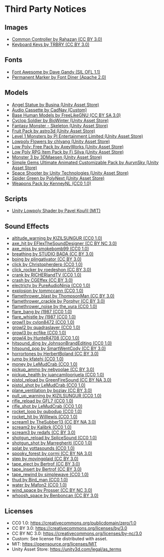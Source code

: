 Third Party Notices
===================

## Images

* [Common Controller by Rahazan (CC BY 3.0)](http://opengameart.org/content/common-controller)
* [Keyboard Keys by TRBRY (CC BY 3.0)](http://opengameart.org/content/keyboard-keys)

## Fonts

* [Font Awesome by Dave Gandy (SIL OFL 1.1)](http://fontawesome.io/)
* [Permanent Marker by Font Diner (Apache 2.0)](https://fonts.google.com/specimen/Permanent+Marker)

## Models

* [Angel Statue by Busina (Unity Asset Store)](https://www.assetstore.unity3d.com/en/content/27594)
* [Audio Cassette by CadNav (Custom)](http://www.cadnav.com/3d-models/model-20485.html)
* [Base Human Models by FreeLikeGNU (CC BY SA 3.0)](https://opengameart.org/content/base-human-models-low-poly-for-blender-25x)
* [Cyclop Soldier by BioWinter (Unity Asset Store)](https://www.assetstore.unity3d.com/en/content/27320)
* [Fantasy Monster - Skeleton (Unity Asset Store)](https://www.assetstore.unity3d.com/en/content/35635)
* [Fruit Pack by astro3d (Unity Asset Store)](https://www.assetstore.unity3d.com/en/#content/80254)
* [Level 1 Monsters by PI Entertainment Limited (Unity Asset Store)](https://www.assetstore.unity3d.com/en/content/77703)
* [Lowpoly Flowers by chlyang (Unity Asset Store)](https://www.assetstore.unity3d.com/en/content/47083)
* [Low Poly: Free Pack by AxeyWorks (Unity Asset Store)](https://www.assetstore.unity3d.com/en/content/58821)
* [Low Poly RPG Item Pack by Fi Silva (Unity Asset Store)](https://www.assetstore.unity3d.com/en/content/76088)
* [Monster 3 by 3DMaesen (Unity Asset Store)](https://www.assetstore.unity3d.com/en/content/48933)
* [Simple Gems Ultimate Animated Customizable Pack by AurynSky (Unity Asset Store)](https://www.assetstore.unity3d.com/en/content/73764)
* [Space Shooter by Unity Technologies (Unity Asset Store)](https://www.assetstore.unity3d.com/en/content/13866)
* [Spider Green by PolyNext (Unity Asset Store)](https://www.assetstore.unity3d.com/en/content/11869)
* [Weapons Pack by KenneyNL (CC0 1.0)](https://kenney.nl/assets/weapon-pack)

## Scripts

* [Unity Lowpoly Shader by Pavel Kouřil (MIT)](https://github.com/pavelkouril/unity-lowpoly-shader/)

## Sound Effects

* [altitude_warning by KIZILSUNGUR (CC0 1.0)](https://freesound.org/people/KIZILSUNGUR/sounds/203540)
* [axe_hit by EFlexTheSoundDesigner (CC BY NC 3.0)](https://freesound.org/people/EFlexTheSoundDesigner/sounds/376972)
* [axe_miss by smokebomb99 (CC0 1.0)](https://freesound.org/people/smokebomb99/sounds/147290)
* [breathing by STUDIO BADA (CC BY 3.0)](https://freesound.org/people/STUDIO%20BADA/sounds/261162)
* [boing by plingativator (CC BY 3.0)](https://freesound.org/people/plingativator/sounds/188869)
* [click by Christopherderp (CC0 1.0)](https://freesound.org/people/Christopherderp/sounds/342200)
* [click_rocker by roedeshon (CC BY 3.0)](https://freesound.org/people/joedeshon/sounds/119415)
* [crank by RICHERlandTV (CC0 1.0)](https://freesound.org/people/RICHERlandTV/sounds/265614)
* [crash by CGEffex (CC BY 3.0)](https://freesound.org/people/CGEffex/sounds/99960)
* [electricty by PureAudioNinja (CC0 1.0)](https://freesound.org/people/PureAudioNinja/sounds/341612)
* [explosion by tommccann (CC0 1.0)](https://freesound.org/people/tommccann/sounds/235968)
* [flamethrower_blast by ThompsonMan (CC BY 3.0)](https://freesound.org/people/ThompsonMan/sounds/237245)
* [flamethrower_crackle by Porphyr (CC BY 3.0)](https://freesound.org/people/Porphyr/sounds/209651)
* [flamethrower_noise by the_yura (CC0 1.0)](https://freesound.org/people/the_yura/sounds/240594)
* [flare_bang by j1987 (CC0 1.0)](https://freesound.org/people/j1987/sounds/140726)
* [flare_whistle by j1987 (CC0 1.0)](https://freesound.org/people/j1987/sounds/140726)
* [growl1 by cylon8472 (CC0 1.0)](https://freesound.org/people/cylon8472/sounds/249686)
* [growl2 by quadraslayer (CC0 1.0)](https://freesound.org/people/quadraslayer/sounds/328538)
* [growl3 by ecfike (CC0 1.0)](https://freesound.org/people/ecfike/sounds/132865)
* [growl4 by HunteR4708 (CC0 1.0)](https://freesound.org/people/HunteR4708/sounds/332861)
* [hitsound_ding by JohnsonBrandEditing (CC0 1.0)](https://freesound.org/people/JohnsonBrandEditing/sounds/173932)
* [hitsound_pop by SmartWentCody (CC BY 3.0)](https://freesound.org/people/SmartWentCody/sounds/179014)
* [horrortones by HerbertBoland (CC BY 3.0)](https://freesound.org/people/HerbertBoland/sounds/29861)
* [jump by kfatehi (CC0 1.0)](https://freesound.org/people/kfatehi/sounds/363921)
* [money by LeMudCrab (CC0 1.0)](https://freesound.org/people/LeMudCrab/sounds/163451)
* [pickup_ammo by nebyoolae (CC BY 3.0)](https://freesound.org/people/nebyoolae/sounds/318067)
* [pickup_health by juancamiloorjuela (CC0 1.0)](https://freesound.org/people/juancamiloorjuela/sounds/204318)
* [pistol_reload by GreenFireSound (CC BY NA 3.0)](https://freesound.org/people/GreenFireSound/sounds/348155)
* [pistol_shot by LeMudCrab (CC0 1.0)](https://freesound.org/people/LeMudCrab/sounds/163456)
* [plane_ventilation by boziav (CC BY 3.0)](https://freesound.org/people/boziav/sounds/223619)
* [pull_up_warning by KIZILSUNGUR (CC0 1.0)](https://freesound.org/people/KIZILSUNGUR/sounds/203541)
* [rifle_reload by GFL7 (CC0 1.0)](https://freesound.org/people/GFL7/sounds/276963)
* [rifle_shot by LeMudCrab (CC0 1.0)](https://freesound.org/people/LeMudCrab/sounds/163457)
* [rocket_loop by qubodup (CC0 1.0)](https://freesound.org/people/qubodup/sounds/171106)
* [rocket_hit by Willlewis (CC0 1.0)](https://freesound.org/people/Willlewis/sounds/244345)
* [scream1 by TheSubber13 (CC BY NA 3.0)](https://freesound.org/people/TheSubber13/sounds/239900)
* [scream2 by Kalibrk (CC0 1.0)](https://freesound.org/people/Kalibrk/sounds/339308)
* [scream3 by redafs (CC BY 3.0)](https://freesound.org/people/redafs/sounds/348310)
* [shotgun_reload by SpliceSound (CC0 1.0)](https://freesound.org/people/SpliceSound/sounds/153560)
* [shotgun_shot by Marregheriti (CC0 1.0)](https://freesound.org/people/Marregheriti/sounds/266105)
* [splat by yottasounds (CC0 1.0)](https://freesound.org/people/yottasounds/sounds/232135)
* [spooky_forest by cormi (CC BY NA 3.0)](https://freesound.org/people/cormi/sounds/110387)
* [step by movingplaid (CC BY 3.0)](https://freesound.org/people/movingplaid/sounds/76190)
* [tape_eject by Bertrof (CC BY 3.0)](https://freesound.org/people/Bertrof/sounds/351567)
* [tape_insert by Bertrof (CC BY 3.0)](https://freesound.org/people/Bertrof/sounds/351567)
* [tape_rewind by simplewave (CC0 1.0)](https://freesound.org/people/simplewave/sounds/372876)
* [thud by Bird_man (CC0 1.0)](https://freesound.org/people/Bird_man/sounds/275160)
* [water by Mafon2 (CC0 1.0)](https://freesound.org/people/Mafon2/sounds/371274)
* [wind_space by Prosser (CC BY NC 3.0)](https://freesound.org/people/Prosser/sounds/233995)
* [whoosh_space by Benboncan (CC BY 3.0)](https://freesound.org/people/Benboncan/sounds/167563)

## Licenses

* CC0 1.0: https://creativecommons.org/publicdomain/zero/1.0
* CC BY 3.0: https://creativecommons.org/licenses/by/3.0
* CC BY NC 3.0: https://creativecommons.org/licenses/by-nc/3.0
* Custom: See license file distributed with asset.
* MIT: https://opensource.org/licenses/MIT
* Unity Asset Store: https://unity3d.com/legal/as_terms
